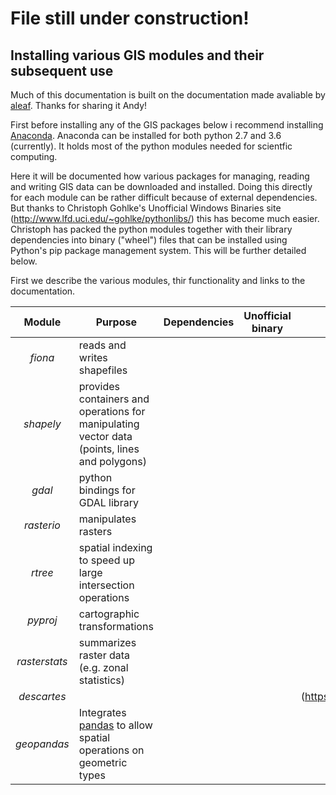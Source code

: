 # File still under construction!

## Installing various GIS modules and their subsequent use
Much of this documentation is built on the documentation made avaliable by [aleaf](https://github.com/aleaf). Thanks for sharing it  Andy!

First before installing any of the GIS packages below i recommend installing [Anaconda](https://www.continuum.io/). Anaconda can be installed for both python 2.7 and 3.6 (currently). It holds most of the python modules needed for scientfic computing.

Here it will be documented how various packages for managing, reading and writing GIS data can be downloaded and installed. Doing this directly for each module can be rather difficult because of external dependencies. But thanks to Christoph Gohlke's Unofficial Windows Binaries site (http://www.lfd.uci.edu/~gohlke/pythonlibs/) this has become much easier. Christoph has packed the python modules together with their library dependencies into binary ("wheel") files that can be installed using Python's pip package management system. This will be further detailed below.

First we describe the various modules, thir functionality and links to the documentation.

|  Module  |  Purpose  |  Dependencies  |  Unofficial binary  |  Documentation  |
|:---: |-----------|----------------|---------------------|-----------------|
| *fiona*  | reads and writes shapefiles |
| *shapely*| provides containers and operations for manipulating vector data (points, lines and polygons)|
| *gdal*   | python bindings for GDAL library |
| *rasterio* | manipulates rasters |
| *rtree* | spatial indexing to speed up large intersection operations |
| *pyproj* | cartographic transformations |
| *rasterstats* | summarizes raster data (e.g. zonal statistics) |
| *descartes* |   |    |    |  (https://bitbucket.org/sgillies/descartes/)  |
| *geopandas* | Integrates [pandas](http://pandas.pydata.org/) to allow spatial operations on geometric types | 


